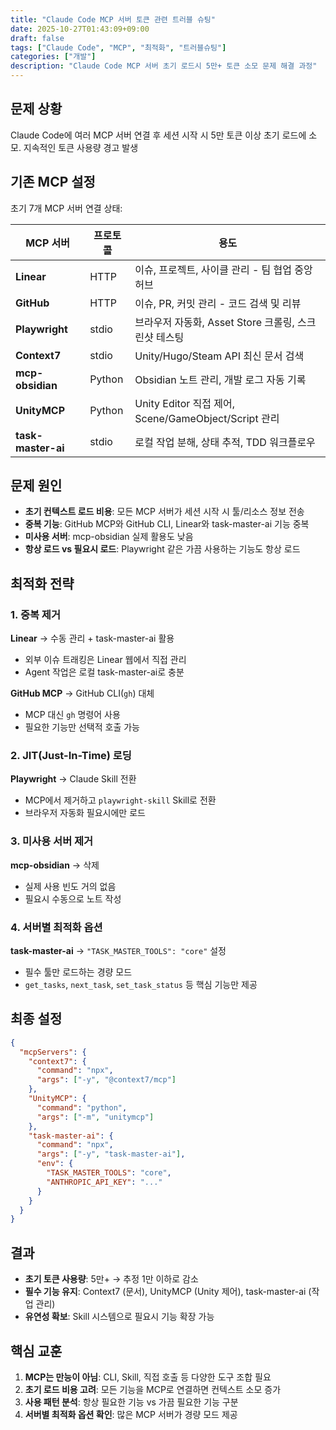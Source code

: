 ```yaml
---
title: "Claude Code MCP 서버 토큰 관련 트러블 슈팅"
date: 2025-10-27T01:43:09+09:00
draft: false
tags: ["Claude Code", "MCP", "최적화", "트러블슈팅"]
categories: ["개발"]
description: "Claude Code MCP 서버 초기 로드시 5만+ 토큰 소모 문제 해결 과정"
---
```


## 문제 상황

Claude Code에 여러 MCP 서버 연결 후 세션 시작 시 5만 토큰 이상 초기 로드에 소모. 지속적인 토큰 사용량 경고 발생

## 기존 MCP 설정

초기 7개 MCP 서버 연결 상태:

| MCP 서버 | 프로토콜 | 용도 |
|---------|---------|------|
| **Linear** | HTTP | 이슈, 프로젝트, 사이클 관리 - 팀 협업 중앙 허브 |
| **GitHub** | HTTP | 이슈, PR, 커밋 관리 - 코드 검색 및 리뷰 |
| **Playwright** | stdio | 브라우저 자동화, Asset Store 크롤링, 스크린샷 테스팅 |
| **Context7** | stdio | Unity/Hugo/Steam API 최신 문서 검색 |
| **mcp-obsidian** | Python | Obsidian 노트 관리, 개발 로그 자동 기록 |
| **UnityMCP** | Python | Unity Editor 직접 제어, Scene/GameObject/Script 관리 |
| **task-master-ai** | stdio | 로컬 작업 분해, 상태 추적, TDD 워크플로우 |

## 문제 원인

- **초기 컨텍스트 로드 비용**: 모든 MCP 서버가 세션 시작 시 툴/리소스 정보 전송
- **중복 기능**: GitHub MCP와 GitHub CLI, Linear와 task-master-ai 기능 중복
- **미사용 서버**: mcp-obsidian 실제 활용도 낮음
- **항상 로드 vs 필요시 로드**: Playwright 같은 가끔 사용하는 기능도 항상 로드

## 최적화 전략

### 1. 중복 제거

**Linear** → 수동 관리 + task-master-ai 활용
- 외부 이슈 트래킹은 Linear 웹에서 직접 관리
- Agent 작업은 로컬 task-master-ai로 충분

**GitHub MCP** → GitHub CLI(`gh`) 대체
- MCP 대신 `gh` 명령어 사용
- 필요한 기능만 선택적 호출 가능

### 2. JIT(Just-In-Time) 로딩

**Playwright** → Claude Skill 전환
- MCP에서 제거하고 `playwright-skill` Skill로 전환
- 브라우저 자동화 필요시에만 로드

### 3. 미사용 서버 제거

**mcp-obsidian** → 삭제
- 실제 사용 빈도 거의 없음
- 필요시 수동으로 노트 작성

### 4. 서버별 최적화 옵션

**task-master-ai** → `"TASK_MASTER_TOOLS": "core"` 설정
- 필수 툴만 로드하는 경량 모드
- `get_tasks`, `next_task`, `set_task_status` 등 핵심 기능만 제공

## 최종 설정

```json
{
  "mcpServers": {
    "context7": {
      "command": "npx",
      "args": ["-y", "@context7/mcp"]
    },
    "UnityMCP": {
      "command": "python",
      "args": ["-m", "unitymcp"]
    },
    "task-master-ai": {
      "command": "npx",
      "args": ["-y", "task-master-ai"],
      "env": {
        "TASK_MASTER_TOOLS": "core",
        "ANTHROPIC_API_KEY": "..."
      }
    }
  }
}
```

## 결과

- **초기 토큰 사용량**: 5만+ → 추정 1만 이하로 감소
- **필수 기능 유지**: Context7 (문서), UnityMCP (Unity 제어), task-master-ai (작업 관리)
- **유연성 확보**: Skill 시스템으로 필요시 기능 확장 가능

## 핵심 교훈

1. **MCP는 만능이 아님**: CLI, Skill, 직접 호출 등 다양한 도구 조합 필요
2. **초기 로드 비용 고려**: 모든 기능을 MCP로 연결하면 컨텍스트 소모 증가
3. **사용 패턴 분석**: 항상 필요한 기능 vs 가끔 필요한 기능 구분
4. **서버별 최적화 옵션 확인**: 많은 MCP 서버가 경량 모드 제공
